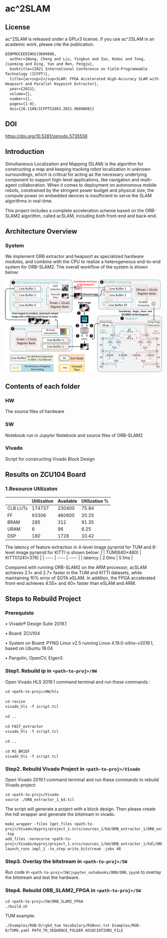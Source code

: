 # ac^2SLAM
## License
ac^2SLAM is released under a GPLv3 license.
If you use ac^2SLAM in an academic work, please cite the publication.
```
@INPROCEEDINGS{9609808,
  author={Wang, Cheng and Liu, Yingkun and Zuo, Kedai and Tong, Jianming and Ding, Yan and Ren, Pengju},
  booktitle={2021 International Conference on Field-Programmable Technology (ICFPT)}, 
  title={ac<sup>2</sup>SLAM: FPGA Accelerated High-Accuracy SLAM with Heapsort and Parallel Keypoint Extractor}, 
  year={2021},
  volume={},
  number={},
  pages={1-9},
  doi={10.1109/ICFPT52863.2021.9609808}}
```
## DOI
https://doi.org/10.5281/zenodo.5735556
## Introduction
Simultaneous Localization and Mapping (SLAM) is the algorithm for constructing a map and keeping tracking robot localization in unknown surroundings, which is critical for acting as the necessary underlying component to support high-level applications, like navigation and multi-agent collaboration.
When it comes to deployment on autonomous mobile robots, constrained by the stringent power budget and physical size, the compute power on embedded devices is insufficient to serve the SLAM algorithms in real-time.

This project includes a complete acceleration scheme based on the ORB-SLAM2 algorithm, called acSLAM, including both front-end and back-end.

## Architecture Overview
### System
We implement ORB extractor and heapsort as specialized hardware modules, and combine with the CPU to realize a heterogeneous end-to-end system for ORB-SLAM2. The overall workflow of the system is shown below:

![](data/overall_arch.png "Architecture")

## Contents of each folder
### HW
The source files of hardware
### SW
Notebook run in Jupyter Notebook and source files of ORB-SLAM2
### Vivado
Script for constructing Vivado Block Design

## Results on ZCU104 Board
### 1.Resource Utilizaton
|     | Utilization  | Available | Utilization % |
|  ----  | ----  | ----  | ----  |
| CLB LUTs  | 174737 | 230400 | 75.84 |
| FF  | 93306 | 460800 | 20.25 |
| BRAM  | 285 | 312 | 91.35 |
| URAM  | 6 | 96 | 6.25 |
| DSP  | 180 | 1728 | 10.42 |

 The latency of feature extraction in 4-level image pyramid for TUM and 8-level image pyramid for KITTI is shown below:
 |     | TUM(640×480)  | KITTI(1241×376) |
|  ----  | ----  | ----  |
| latency  | 2.0ms | 5.1ms |

 
Compared with running ORB-SLAM2 on  the ARM processor, acSLAM achieves 2.1× and 2.7× faster in the TUM and KITTI datasets, while maintaining 10% error of SOTA eSLAM. In addition, the FPGA accelerated front-end achieves 4.55× and 40× faster than eSLAM and ARM. 

## Steps to Rebuild Project

### Prerequiste

• Vivado® Design Suite 2019.1

• Board: ZCU104

• System on Board: PYNQ Linux v2.5 running Linux 4.19.0-xilinx-v2019.1, based on Ubuntu 18.04


• Pangolin, OpenCV, Eigen3

### Step1. Rebuild ip in ```<path-to-proj>/HW```

Open Vivado HLS 2019.1 command terminal and run these commands :

```
cd <path-to-proj>/HW/hls

cd resize
vivado_hls -f script.tcl

cd ..

cd FAST_extractor
vivado_hls -f script.tcl

cd ..

cd RS_BRIEF
vivado_hls -f script.tcl
```

### Step2. Rebuild Vivado Project in ```<path-to-proj>/Vivado```

Open Vivado 2019.1 command terminal and run these commands to rebuild Vivado project:
```
cd <path-to-proj>/Vivado
source ./ORB_extractor_1_bd.tcl
```
The script will generate a project with a block design. Then please create the hdl wrapper and generate the bitstream in vivado.
```
make_wrapper -files [get_files <path-to-proj>/Vivado/myproj/project_1.srcs/sources_1/bd/ORB_extractor_1/ORB_extractor_1.bd] -top
add_files -norecurse <path-to-proj>/Vivado/myproj/project_1.srcs/sources_1/bd/ORB_extractor_1/hdl/ORB_extractor_1_wrapper.v
launch_runs impl_1 -to_step write_bitstream -jobs 48
```

### Step3. Overlay the bitstream in ```<path-to-proj>/SW```

Run code in ```<path-to-proj>/SW/jupyter_notebooks/ORB/ORB.ipynb``` to overlay the bitstream and test the hardware.

### Step4. Rebuild ORB_SLAM2_FPGA in ```<path-to-proj>/SW```
```
cd <path-to-proj>/SW/ORB_SLAM2_FPGA
./build.sh
```
TUM example:
```
./Examples/RGB-D/rgbd_tum Vocabulary/RSBvoc.txt Examples/RGB-D/TUMX.yaml PATH_TO_SEQUENCE_FOLDER ASSOCIATIONS_FILE
```
